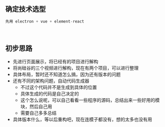 ## 确定技术选型

```java
先用 electron + vue + element-react
    
    
```

## 初步思路

*   先进行页面展示，将已经有的项目进行解构
*   将尚硅谷的三个视频进行解构，现在有两个项目，可以进行整理
*   具体布局，暂时还不知道怎么搞，因为还有版本的问题
*   还有不同的架构问题，自动代码生成器
    *   不过这个代码并不是生成到具体的位置
    *   具体生成的代码是自己决定的
    *   这个怎么说呢，可以自己看看一些程序的源码，总结出来一些好用的模块，然后自己用
    *   需要自己多多总结
*   具体版本什么，等以后重构吧，现在连模子都没有，想的太多也没有用

